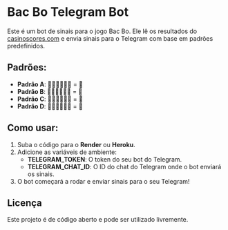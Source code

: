 # Bac Bo Telegram Bot

Este é um bot de sinais para o jogo Bac Bo. Ele lê os resultados do [casinoscores.com](https://casinoscores.com/pt-br/bac-bo/) e envia sinais para o Telegram com base em padrões predefinidos.

## Padrões:

- **Padrão A**: 🔴🔴🔵🔵🔴🔴 = 🔵
- **Padrão B**: 🔵🔵🔴🔴🔵🔵 = 🔴
- **Padrão C**: 🔴🔵🔵🔴🔵🔵 = 🔴
- **Padrão D**: 🔵🔴🔴🔵🔴🔴 = 🔵

## Como usar:

1. Suba o código para o **Render** ou **Heroku**.
2. Adicione as variáveis de ambiente:
   - **TELEGRAM_TOKEN**: O token do seu bot do Telegram.
   - **TELEGRAM_CHAT_ID**: O ID do chat do Telegram onde o bot enviará os sinais.
3. O bot começará a rodar e enviar sinais para o seu Telegram!

## Licença

Este projeto é de código aberto e pode ser utilizado livremente.
